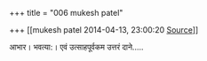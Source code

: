 +++
title = "006 mukesh patel"

+++
[[mukesh patel	2014-04-13, 23:00:20 [Source](https://groups.google.com/g/samskrita/c/YNqfQzRqwzg)]]



आभार। भवत्या:। एवं उत्साहपूर्वकम उत्तरं दाने.....

